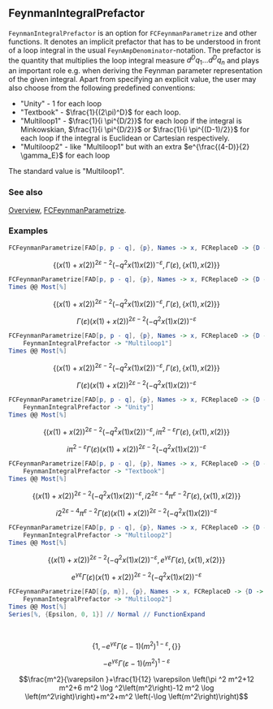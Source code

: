 ## FeynmanIntegralPrefactor

`FeynmanIntegralPrefactor` is an option for `FCFeynmanParametrize` and other functions. It denotes an implicit prefactor that has to be understood in front of a loop integral in the usual `FeynAmpDenominator`-notation. The prefactor is the quantity that multiplies the loop integral measure $d^D q_1 \ldots d^D q_n$ and plays an important role e.g. when deriving the Feynman parameter representation of the given integral. Apart from specifying an explicit value, the user may also choose from the following predefined conventions: 

- "Unity" - 1 for each loop
- "Textbook" - $\frac{1}{(2\pi)^D}$ for each loop.
- "Multiloop1" - $\frac{1}{i \pi^{D/2}}$ for each loop if the integral is Minkowskian, $\frac{1}{i \pi^{D/2}}$ or $\frac{1}{i \pi^{(D-1)/2}}$  for each loop if the integral is Euclidean or Cartesian respectively.
- "Multiloop2" - like "Multiloop1" but with an extra $e^{\frac{(4-D)}{2} \gamma_E}$  for each loop

The standard value is "Multiloop1".

### See also

[Overview](Extra/FeynCalc.md), [FCFeynmanParametrize](FCFeynmanParametrize.md).

### Examples

```mathematica
FCFeynmanParametrize[FAD[p, p - q], {p}, Names -> x, FCReplaceD -> {D -> 4 - 2 Epsilon}]
```

$$\left\{(x(1)+x(2))^{2 \varepsilon -2} \left(-q^2 x(1) x(2)\right)^{-\varepsilon },\Gamma (\varepsilon ),\{x(1),x(2)\}\right\}$$

```mathematica
FCFeynmanParametrize[FAD[p, p - q], {p}, Names -> x, FCReplaceD -> {D -> 4 - 2 Epsilon}]
Times @@ Most[%]
```

$$\left\{(x(1)+x(2))^{2 \varepsilon -2} \left(-q^2 x(1) x(2)\right)^{-\varepsilon },\Gamma (\varepsilon ),\{x(1),x(2)\}\right\}$$

$$\Gamma (\varepsilon ) (x(1)+x(2))^{2 \varepsilon -2} \left(-q^2 x(1) x(2)\right)^{-\varepsilon }$$

```mathematica
FCFeynmanParametrize[FAD[p, p - q], {p}, Names -> x, FCReplaceD -> {D -> 4 - 2 Epsilon}, 
 	FeynmanIntegralPrefactor -> "Multiloop1"]
Times @@ Most[%]
```

$$\left\{(x(1)+x(2))^{2 \varepsilon -2} \left(-q^2 x(1) x(2)\right)^{-\varepsilon },\Gamma (\varepsilon ),\{x(1),x(2)\}\right\}$$

$$\Gamma (\varepsilon ) (x(1)+x(2))^{2 \varepsilon -2} \left(-q^2 x(1) x(2)\right)^{-\varepsilon }$$

```mathematica
FCFeynmanParametrize[FAD[p, p - q], {p}, Names -> x, FCReplaceD -> {D -> 4 - 2 Epsilon}, 
 	FeynmanIntegralPrefactor -> "Unity"]
Times @@ Most[%]	
```

$$\left\{(x(1)+x(2))^{2 \varepsilon -2} \left(-q^2 x(1) x(2)\right)^{-\varepsilon },i \pi ^{2-\varepsilon } \Gamma (\varepsilon ),\{x(1),x(2)\}\right\}$$

$$i \pi ^{2-\varepsilon } \Gamma (\varepsilon ) (x(1)+x(2))^{2 \varepsilon -2} \left(-q^2 x(1) x(2)\right)^{-\varepsilon }$$

```mathematica
FCFeynmanParametrize[FAD[p, p - q], {p}, Names -> x, FCReplaceD -> {D -> 4 - 2 Epsilon}, 
 	FeynmanIntegralPrefactor -> "Textbook"]
Times @@ Most[%]	
```

$$\left\{(x(1)+x(2))^{2 \varepsilon -2} \left(-q^2 x(1) x(2)\right)^{-\varepsilon },i 2^{2 \varepsilon -4} \pi ^{\varepsilon -2} \Gamma (\varepsilon ),\{x(1),x(2)\}\right\}$$

$$i 2^{2 \varepsilon -4} \pi ^{\varepsilon -2} \Gamma (\varepsilon ) (x(1)+x(2))^{2 \varepsilon -2} \left(-q^2 x(1) x(2)\right)^{-\varepsilon }$$

```mathematica
FCFeynmanParametrize[FAD[p, p - q], {p}, Names -> x, FCReplaceD -> {D -> 4 - 2 Epsilon}, 
 	FeynmanIntegralPrefactor -> "Multiloop2"]
Times @@ Most[%]	
```

$$\left\{(x(1)+x(2))^{2 \varepsilon -2} \left(-q^2 x(1) x(2)\right)^{-\varepsilon },e^{\gamma  \varepsilon } \Gamma (\varepsilon ),\{x(1),x(2)\}\right\}$$

$$e^{\gamma  \varepsilon } \Gamma (\varepsilon ) (x(1)+x(2))^{2 \varepsilon -2} \left(-q^2 x(1) x(2)\right)^{-\varepsilon }$$

```mathematica
FCFeynmanParametrize[FAD[{p, m}], {p}, Names -> x, FCReplaceD -> {D -> 4 - 2 Epsilon}, 
 	FeynmanIntegralPrefactor -> "Multiloop2"]
Times @@ Most[%]	
Series[%, {Epsilon, 0, 1}] // Normal // FunctionExpand 
  
 

```

$$\left\{1,-e^{\gamma  \varepsilon } \Gamma (\varepsilon -1) \left(m^2\right)^{1-\varepsilon },\{\}\right\}$$

$$-e^{\gamma  \varepsilon } \Gamma (\varepsilon -1) \left(m^2\right)^{1-\varepsilon }$$

$$\frac{m^2}{\varepsilon }+\frac{1}{12} \varepsilon  \left(\pi ^2 m^2+12 m^2+6 m^2 \log ^2\left(m^2\right)-12 m^2 \log \left(m^2\right)\right)+m^2+m^2 \left(-\log \left(m^2\right)\right)$$

